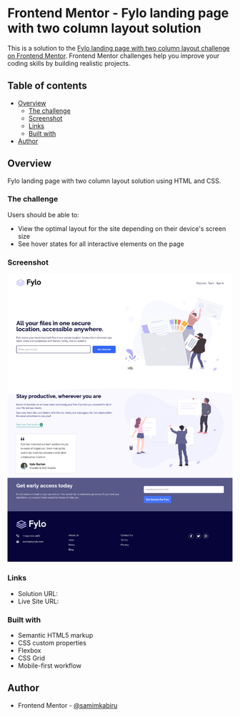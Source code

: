 # Frontend Mentor - Fylo landing page with two column layout solution

This is a solution to the [Fylo landing page with two column layout challenge on Frontend Mentor](https://www.frontendmentor.io/challenges/fylo-landing-page-with-two-column-layout-5ca5ef041e82137ec91a50f5). Frontend Mentor challenges help you improve your coding skills by building realistic projects.

## Table of contents

- [Overview](#overview)
  - [The challenge](#the-challenge)
  - [Screenshot](#screenshot)
  - [Links](#links)
  - [Built with](#built-with)
- [Author](#author)

## Overview

Fylo landing page with two column layout solution using HTML and CSS.

### The challenge

Users should be able to:

- View the optimal layout for the site depending on their device's screen size
- See hover states for all interactive elements on the page

### Screenshot

![](images/Screenshot.png)

### Links

- Solution URL: [](https://github.com/samimkabiru/Fylo-light-theme.git)
- Live Site URL: [](https://fylo-light.vercel.app)

### Built with

- Semantic HTML5 markup
- CSS custom properties
- Flexbox
- CSS Grid
- Mobile-first workflow

## Author

- Frontend Mentor - [@samimkabiru](https://www.frontendmentor.io/profile/samimkabiru)
